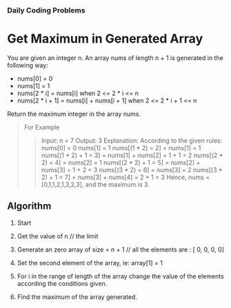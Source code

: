 ### Daily Coding Problems

# Get Maximum in Generated Array

You are given an integer n. An array nums of length n + 1 is generated in the following way:

* nums[0] = 0
* nums[1] = 1
* nums[2 * i] = nums[i] when 2 <= 2 * i <= n
* nums[2 * i + 1] = nums[i] + nums[i + 1] when 2 <= 2 * i + 1 <= n

Return the maximum integer in the array nums​​​.

> For Example
>>Input: n = 7
>> Output: 3
>> Explanation: According to the given rules:
>> nums[0] = 0
>> nums[1] = 1
>> nums[(1 * 2) = 2] = nums[1] = 1
>> nums[(1 * 2) + 1 = 3] = nums[1] + nums[2] = 1 + 1 = 2
>> nums[(2 * 2) = 4] = nums[2] = 1
>> nums[(2 * 2) + 1 = 5] = nums[2] + nums[3] = 1 + 2 = 3
>> nums[(3 * 2) = 6] = nums[3] = 2
>> nums[(3 * 2) + 1 = 7] = nums[3] + nums[4] = 2 + 1 = 3
>>Hence, nums = [0,1,1,2,1,3,2,3], and the maximum is 3.
>
>

## Algorithm

1. Start

2. Get the value of n // the limit

3. Generate an zero array of size = n + 1 // all the elements are : [ 0, 0, 0, 0]

4. Set the second element of the array, ie: array[1] = 1

5. For i in the range of length of the array change the value of the elements according the conditions given.

6. Find the maximum of the array generated.
